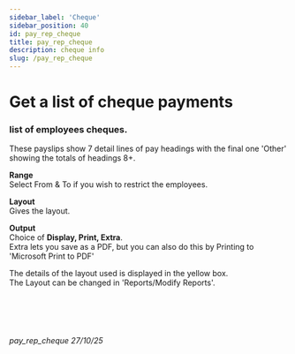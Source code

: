 ```yaml
---
sidebar_label: 'Cheque'
sidebar_position: 40
id: pay_rep_cheque
title: pay_rep_cheque
description: cheque info
slug: /pay_rep_cheque
---
```


# Get a list of cheque payments 

### list of employees cheques.

These payslips show 7 detail lines of pay headings with the final one 'Other' showing the totals of headings 8+.

**Range**  
Select From & To if you wish to restrict the employees.

**Layout**  
Gives the layout.

**Output**  
Choice of **Display, Print, Extra**.  
Extra lets you save as a PDF, but you can also do this by Printing to 'Microsoft Print to PDF'

The details of the layout used is displayed in the yellow box.  
The Layout can be changed in 'Reports/Modify Reports'.
<br/>
<br/>
<br/>
<br/>
<br/>
###### pay_rep_cheque 27/10/25